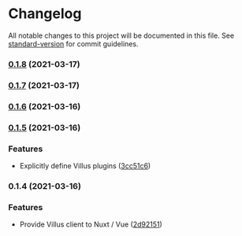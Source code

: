 # Changelog

All notable changes to this project will be documented in this file. See [standard-version](https://github.com/conventional-changelog/standard-version) for commit guidelines.

### [0.1.8](https://github.com/lewebsimple/nuxt-villus/compare/v0.1.7...v0.1.8) (2021-03-17)

### [0.1.7](https://github.com/lewebsimple/nuxt-villus/compare/v0.1.6...v0.1.7) (2021-03-17)

### [0.1.6](https://github.com/lewebsimple/nuxt-villus/compare/v0.1.5...v0.1.6) (2021-03-16)

### [0.1.5](https://github.com/lewebsimple/nuxt-villus/compare/v0.1.4...v0.1.5) (2021-03-16)


### Features

* Explicitly define Villus plugins ([3cc51c6](https://github.com/lewebsimple/nuxt-villus/commit/3cc51c6b72bed19627082670f07c4ae46ede1b71))

### 0.1.4 (2021-03-16)


### Features

* Provide Villus client to Nuxt / Vue ([2d92151](https://github.com/lewebsimple/nuxt-villus/commit/2d921515a26eed6c24ca1ddf35ad55cf3e1fb11f))
